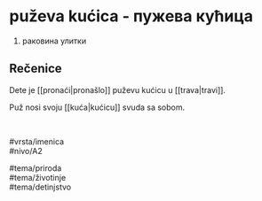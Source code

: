 # puževa kućica - пужева кућица

1. раковина улитки  

## Rečenice

Dete je [[pronaći|pronašlo]] puževu kućicu u [[trava|travi]].  

Puž nosi svoju [[kuća|kućicu]] svuda sa sobom.  

<br>

#vrsta/imenica  
#nivo/A2  

#tema/priroda  
#tema/životinje  
#tema/detinjstvo  
